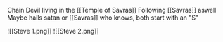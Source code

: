 Chain Devil living in the [[Temple of Savras]]
Following [[Savras]] aswell
Maybe hails satan or [[Savras]] who knows, both start with an "S"

![[Steve 1.png]]
![[Steve 2.png]]